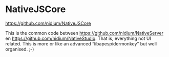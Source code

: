 # NativeJSCore

https://github.com/nidium/NativeJSCore

This is the common code between https://github.com/nidium/NativeServer en https://github.com/nidium/NativeStudio.
That is, everything not UI related. This is more or like an advanced “libapespidermonkey” but well organised. ;-)

